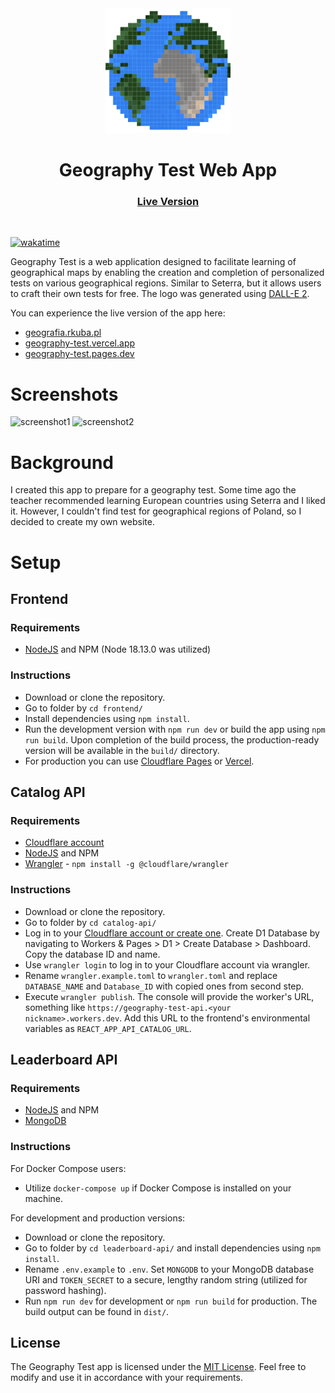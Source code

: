 <div align="center">
  <a href="https://geografia.rkuba.pl"><img src="https://raw.githubusercontent.com/rkubapl/geography-test/master/frontend/public/logo.png" alt="Logo" width="200"></a>
  <br>
  <h1>Geography Test Web App</h1>
  <h3><a href="https://geografia.rkuba.pl" target="_blank">Live Version</a></h3>
  <br>
</div>

[![wakatime](https://wakatime.com/badge/user/a0c4550d-7e34-41b0-9e32-d67f272398e0/project/018b68a7-a1ba-4725-8330-742751fc6dce.svg)](https://wakatime.com/badge/user/a0c4550d-7e34-41b0-9e32-d67f272398e0/project/018b68a7-a1ba-4725-8330-742751fc6dce)

Geography Test is a web application designed to facilitate learning of geographical maps by enabling the creation and completion of personalized tests on various geographical regions. Similar to Seterra, but it allows users to craft their own tests for free. The logo was generated using [DALL-E 2](https://openai.com/dall-e-2).

You can experience the live version of the app here:
- [geografia.rkuba.pl](https://geografia.rkuba.pl)
- [geography-test.vercel.app](https://geography-test.vercel.app)
- [geography-test.pages.dev](https://geography-test.pages.dev)

# Screenshots
![screenshot1](https://i.imgur.com/zz23ULE.png)
![screenshot2](https://i.imgur.com/dPUu7yy.png)

# Background
I created this app to prepare for a geography test. Some time ago the teacher recommended learning European countries using Seterra and I liked it. However, I couldn't find test for geographical regions of Poland, so I decided to create my own website.

# Setup
## Frontend
### Requirements
- [NodeJS](https://nodejs.org/) and NPM (Node 18.13.0 was utilized)

### Instructions
- Download or clone the repository.
- Go to folder by `cd frontend/`
- Install dependencies using `npm install`.
- Run the development version with `npm run dev` or build the app using `npm run build`. Upon completion of the build process, the production-ready version will be available in the `build/` directory.
- For production you can use [Cloudflare Pages](https://developers.cloudflare.com/pages/framework-guides/deploy-anything/#deploy-with-cloudflare-pages) or [Vercel](https://vercel.com/docs/deployments/overview).

## Catalog API
### Requirements
- [Cloudflare account](https://www.cloudflare.com/)
- [NodeJS](https://nodejs.org/) and NPM
- [Wrangler](https://developers.cloudflare.com/workers/wrangler/install-and-update/) -  `npm install -g @cloudflare/wrangler`

### Instructions
- Download or clone the repository.
- Go to folder by `cd catalog-api/`
- Log in to your [Cloudflare account or create one](https://dash.cloudflare.com/login). Create D1 Database by navigating to Workers & Pages > D1 > Create Database > Dashboard. Copy the database ID and name.
- Use `wrangler login` to log in to your Cloudflare account via wrangler.
- Rename `wrangler.example.toml` to `wrangler.toml` and replace `DATABASE_NAME` and `Database_ID` with copied ones from second step.
- Execute `wrangler publish`. The console will provide the worker's URL, something like `https://geography-test-api.<your nickname>.workers.dev`. Add this URL to the frontend's environmental variables as `REACT_APP_API_CATALOG_URL`.

## Leaderboard API
### Requirements
- [NodeJS](https://nodejs.org/) and NPM
- [MongoDB](https://www.mongodb.com/docs/manual/administration/install-community/)

### Instructions
For Docker Compose users:
- Utilize `docker-compose up` if Docker Compose is installed on your machine.

For development and production versions:
- Download or clone the repository.
- Go to folder by `cd leaderboard-api/` and install dependencies using `npm install`.
- Rename `.env.example` to `.env`. Set `MONGODB` to your MongoDB database URI and `TOKEN_SECRET` to a secure, lengthy random string (utilized for password hashing).
- Run `npm run dev` for development or `npm run build` for production. The build output can be found in `dist/`.

## License
The Geography Test app is licensed under the [MIT License](https://github.com/rkubapl/geography-test/blob/master/LICENSE). Feel free to modify and use it in accordance with your requirements.